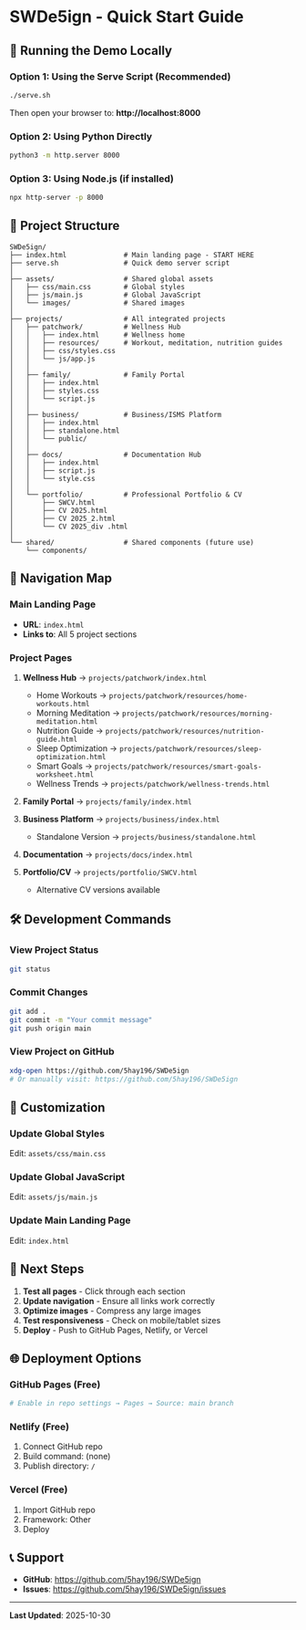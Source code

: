 # SWDe5ign - Quick Start Guide

## 🚀 Running the Demo Locally

### Option 1: Using the Serve Script (Recommended)
```bash
./serve.sh
```
Then open your browser to: **http://localhost:8000**

### Option 2: Using Python Directly
```bash
python3 -m http.server 8000
```

### Option 3: Using Node.js (if installed)
```bash
npx http-server -p 8000
```

## 📁 Project Structure

```
SWDe5ign/
├── index.html              # Main landing page - START HERE
├── serve.sh                # Quick demo server script
│
├── assets/                 # Shared global assets
│   ├── css/main.css        # Global styles
│   ├── js/main.js          # Global JavaScript
│   └── images/             # Shared images
│
├── projects/               # All integrated projects
│   ├── patchwork/          # Wellness Hub
│   │   ├── index.html      # Wellness home
│   │   ├── resources/      # Workout, meditation, nutrition guides
│   │   ├── css/styles.css
│   │   └── js/app.js
│   │
│   ├── family/             # Family Portal
│   │   ├── index.html
│   │   ├── styles.css
│   │   └── script.js
│   │
│   ├── business/           # Business/ISMS Platform
│   │   ├── index.html
│   │   ├── standalone.html
│   │   └── public/
│   │
│   ├── docs/               # Documentation Hub
│   │   ├── index.html
│   │   ├── script.js
│   │   └── style.css
│   │
│   └── portfolio/          # Professional Portfolio & CV
│       ├── SWCV.html
│       ├── CV 2025.html
│       ├── CV 2025_2.html
│       └── CV 2025_div .html
│
└── shared/                 # Shared components (future use)
    └── components/
```

## 🔗 Navigation Map

### Main Landing Page
- **URL**: `index.html`
- **Links to**: All 5 project sections

### Project Pages
1. **Wellness Hub** → `projects/patchwork/index.html`
   - Home Workouts → `projects/patchwork/resources/home-workouts.html`
   - Morning Meditation → `projects/patchwork/resources/morning-meditation.html`
   - Nutrition Guide → `projects/patchwork/resources/nutrition-guide.html`
   - Sleep Optimization → `projects/patchwork/resources/sleep-optimization.html`
   - Smart Goals → `projects/patchwork/resources/smart-goals-worksheet.html`
   - Wellness Trends → `projects/patchwork/wellness-trends.html`

2. **Family Portal** → `projects/family/index.html`

3. **Business Platform** → `projects/business/index.html`
   - Standalone Version → `projects/business/standalone.html`

4. **Documentation** → `projects/docs/index.html`

5. **Portfolio/CV** → `projects/portfolio/SWCV.html`
   - Alternative CV versions available

## 🛠️ Development Commands

### View Project Status
```bash
git status
```

### Commit Changes
```bash
git add .
git commit -m "Your commit message"
git push origin main
```

### View Project on GitHub
```bash
xdg-open https://github.com/5hay196/SWDe5ign
# Or manually visit: https://github.com/5hay196/SWDe5ign
```

## 🎨 Customization

### Update Global Styles
Edit: `assets/css/main.css`

### Update Global JavaScript
Edit: `assets/js/main.js`

### Update Main Landing Page
Edit: `index.html`

## 📝 Next Steps

1. **Test all pages** - Click through each section
2. **Update navigation** - Ensure all links work correctly
3. **Optimize images** - Compress any large images
4. **Test responsiveness** - Check on mobile/tablet sizes
5. **Deploy** - Push to GitHub Pages, Netlify, or Vercel

## 🌐 Deployment Options

### GitHub Pages (Free)
```bash
# Enable in repo settings → Pages → Source: main branch
```

### Netlify (Free)
1. Connect GitHub repo
2. Build command: (none)
3. Publish directory: `/`

### Vercel (Free)
1. Import GitHub repo
2. Framework: Other
3. Deploy

## 📞 Support

- **GitHub**: https://github.com/5hay196/SWDe5ign
- **Issues**: https://github.com/5hay196/SWDe5ign/issues

---

**Last Updated**: 2025-10-30
